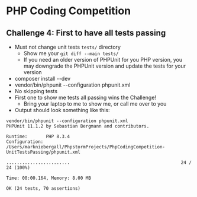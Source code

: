 # PHP Coding Competition

## Challenge 4: First to have all tests passing
- Must not change unit tests `tests/` directory
  - Show me your `git diff --main tests/`
  - If you need an older version of PHPUnit for you PHP version, you may downgrade the PHPUnit version and update the tests for your version
- composer install --dev
- vendor/bin/phpunit --configuration phpunit.xml
- No skipping tests
- First one to show me tests all passing wins the Challenge!
  - Bring your laptop to me to show me, or call me over to you
- Output should look something like this:
```
vendor/bin/phpunit --configuration phpunit.xml
PHPUnit 11.1.2 by Sebastian Bergmann and contributors.

Runtime:       PHP 8.3.4
Configuration: /Users/markniebergall/PhpstormProjects/PhpCodingCompetition-UnitTestsPassing/phpunit.xml

........................                                          24 / 24 (100%)

Time: 00:00.164, Memory: 8.00 MB

OK (24 tests, 70 assertions)
```